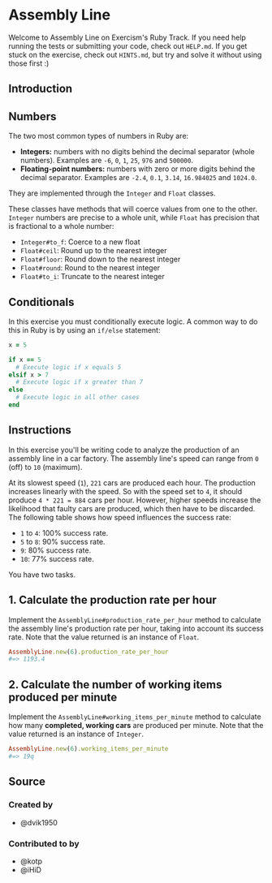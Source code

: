 # Assembly Line

Welcome to Assembly Line on Exercism's Ruby Track.
If you need help running the tests or submitting your code, check out `HELP.md`.
If you get stuck on the exercise, check out `HINTS.md`, but try and solve it without using those first :)

## Introduction

## Numbers

The two most common types of numbers in Ruby are:

- **Integers:** numbers with no digits behind the decimal separator (whole numbers). Examples are `-6`, `0`, `1`, `25`, `976` and `500000`.
- **Floating-point numbers:** numbers with zero or more digits behind the decimal separator. Examples are `-2.4`, `0.1`, `3.14`, `16.984025` and `1024.0`.

They are implemented through the `Integer` and `Float` classes.

These classes have methods that will coerce values from one to the other. `Integer` numbers are precise to a whole unit, while `Float` has precision that is fractional to a whole number:
- `Integer#to_f`: Coerce to a new float
- `Float#ceil`: Round up to the nearest integer
- `Float#floor`: Round down to the nearest integer
- `Float#round`: Round to the nearest integer
- `Float#to_i`: Truncate to the nearest integer

## Conditionals

In this exercise you must conditionally execute logic. 
A common way to do this in Ruby is by using an `if/else` statement:

```ruby
x = 5

if x == 5
  # Execute logic if x equals 5
elsif x > 7
  # Execute logic if x greater than 7
else
  # Execute logic in all other cases
end
```

## Instructions

In this exercise you'll be writing code to analyze the production of an assembly line in a car factory. 
The assembly line's speed can range from `0` (off) to `10` (maximum).

At its slowest speed (`1`), `221` cars are produced each hour. 
The production increases linearly with the speed. 
So with the speed set to `4`, it should produce `4 * 221 = 884` cars per hour. 
However, higher speeds increase the likelihood that faulty cars are produced, which then have to be discarded. 
The following table shows how speed influences the success rate:

- `1` to `4`: 100% success rate.
- `5` to `8`: 90% success rate.
- `9`: 80% success rate.
- `10`: 77% success rate.

You have two tasks.

## 1. Calculate the production rate per hour

Implement the `AssemblyLine#production_rate_per_hour` method to calculate the assembly line's production rate per hour, taking into account its success rate.
Note that the value returned is an instance of `Float`.

```ruby
AssemblyLine.new(6).production_rate_per_hour
#=> 1193.4
```

## 2. Calculate the number of working items produced per minute

Implement the `AssemblyLine#working_items_per_minute` method to calculate how many **completed, working cars** are produced per minute.
Note that the value returned is an instance of `Integer`.

```ruby
AssemblyLine.new(6).working_items_per_minute
#=> 19q
```

## Source

### Created by

- @dvik1950

### Contributed to by

- @kotp
- @iHiD